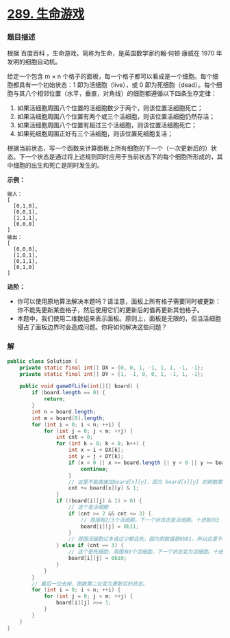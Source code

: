 # [289. 生命游戏](https://leetcode-cn.com/problems/game-of-life/)

### 题目描述

根据 百度百科 ，生命游戏，简称为生命，是英国数学家约翰·何顿·康威在 1970 年发明的细胞自动机。

给定一个包含 m × n 个格子的面板，每一个格子都可以看成是一个细胞。每个细胞都具有一个初始状态：1 即为活细胞（live），或 0 即为死细胞（dead）。每个细胞与其八个相邻位置（水平，垂直，对角线）的细胞都遵循以下四条生存定律：

1.  如果活细胞周围八个位置的活细胞数少于两个，则该位置活细胞死亡；
2.  如果活细胞周围八个位置有两个或三个活细胞，则该位置活细胞仍然存活；
3.  如果活细胞周围八个位置有超过三个活细胞，则该位置活细胞死亡；
4.  如果死细胞周围正好有三个活细胞，则该位置死细胞复活；

根据当前状态，写一个函数来计算面板上所有细胞的下一个（一次更新后的）状态。下一个状态是通过将上述规则同时应用于当前状态下的每个细胞所形成的，其中细胞的出生和死亡是同时发生的。

**示例：**

```
输入： 
[
  [0,1,0],
  [0,0,1],
  [1,1,1],
  [0,0,0]
]
输出：
[
  [0,0,0],
  [1,0,1],
  [0,1,1],
  [0,1,0]
]
```



**进阶：**

-   你可以使用原地算法解决本题吗？请注意，面板上所有格子需要同时被更新：你不能先更新某些格子，然后使用它们的更新后的值再更新其他格子。
-   本题中，我们使用二维数组来表示面板。原则上，面板是无限的，但当活细胞侵占了面板边界时会造成问题。你将如何解决这些问题？

### 解

```java
public class Solution {
    private static final int[] DX = {0, 0, 1, -1, 1, 1, -1, -1};
    private static final int[] DY = {1, -1, 0, 0, 1, -1, 1, -1};

    public void gameOfLife(int[][] board) {
        if (board.length == 0) {
            return;
        }
        int n = board.length;
        int m = board[0].length;
        for (int i = 0; i < n; ++i) {
            for (int j = 0; j < m; ++j) {
                int cnt = 0;
                for (int k = 0; k < 8; k++) {
                    int x = i + DX[k];
                    int y = j + DY[k];
                    if (x < 0 || x >= board.length || y < 0 || y >= board[0].length) {
                        continue;
                    }
                    // 这里不能直接加board[x][y]，因为 board[x][y] 的倒数第二位是可能有值的。
                    cnt += board[x][y] & 1;
                }
                if ((board[i][j] & 1) > 0) {
                    // 这个是活细胞
                    if (cnt >= 2 && cnt <= 3) {
                        // 周围有2/3个活细胞，下一个状态还是活细胞。十进制为3
                        board[i][j] = 0b11;
                    }
                    // 周围活细胞过多或过少都会死，因为原数据是0b01，所以这里不用额外赋值。
                } else if (cnt == 3) {
                    // 这个是死细胞，周围有3个活细胞，下一个状态变为活细胞。十进制为2
                    board[i][j] = 0b10;
                }
            }
        }
        // 最后一位去掉，倒数第二位变为更新后的状态。
        for (int i = 0; i < n; ++i) {
            for (int j = 0; j < m; ++j) {
                board[i][j] >>= 1;
            }
        }
    }
}
```

